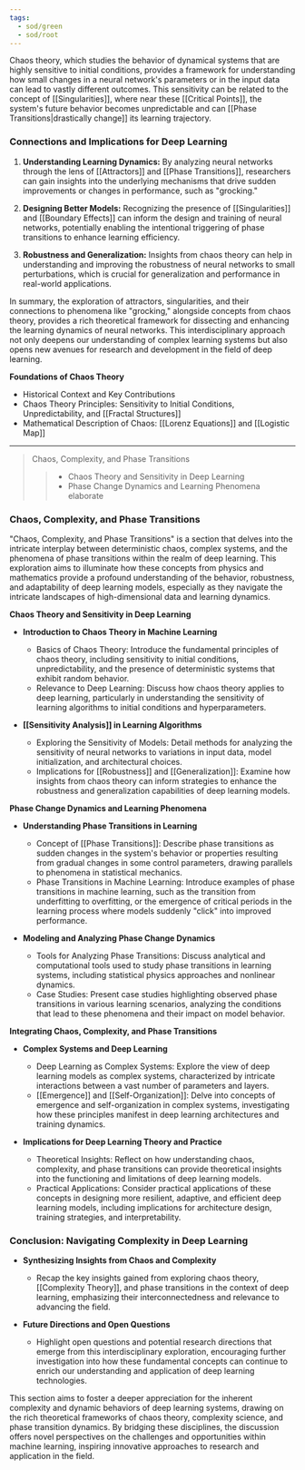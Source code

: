 ```yaml
---
tags:
  - sod/green
  - sod/root
---
```


Chaos theory, which studies the behavior of dynamical systems that are highly sensitive to initial conditions, provides a framework for understanding how small changes in a neural network's parameters or in the input data can lead to vastly different outcomes. This sensitivity can be related to the concept of [[Singularities]], where near these [[Critical Points]], the system's future behavior becomes unpredictable and can [[Phase Transitions|drastically change]] its learning trajectory.

### Connections and Implications for Deep Learning

1. **Understanding Learning Dynamics:** By analyzing neural networks through the lens of [[Attractors]] and [[Phase Transitions]], researchers can gain insights into the underlying mechanisms that drive sudden improvements or changes in performance, such as "grocking."
    
2. **Designing Better Models:** Recognizing the presence of [[Singularities]] and [[Boundary Effects]] can inform the design and training of neural networks, potentially enabling the intentional triggering of phase transitions to enhance learning efficiency.
    
3. **Robustness and Generalization:** Insights from chaos theory can help in understanding and improving the robustness of neural networks to small perturbations, which is crucial for generalization and performance in real-world applications.
    

In summary, the exploration of attractors, singularities, and their connections to phenomena like "grocking," alongside concepts from chaos theory, provides a rich theoretical framework for dissecting and enhancing the learning dynamics of neural networks. This interdisciplinary approach not only deepens our understanding of complex learning systems but also opens new avenues for research and development in the field of deep learning.

**Foundations of Chaos Theory**
  - Historical Context and Key Contributions
  - Chaos Theory Principles: Sensitivity to Initial Conditions, Unpredictability, and [[Fractal Structures]]
  - Mathematical Description of Chaos: [[Lorenz Equations]] and [[Logistic Map]]
---

> Chaos, Complexity, and Phase Transitions 
> > * Chaos Theory and Sensitivity in Deep Learning 
> > * Phase Change Dynamics and Learning Phenomena 
> elaborate

### Chaos, Complexity, and Phase Transitions

"Chaos, Complexity, and Phase Transitions" is a section that delves into the intricate interplay between deterministic chaos, complex systems, and the phenomena of phase transitions within the realm of deep learning. This exploration aims to illuminate how these concepts from physics and mathematics provide a profound understanding of the behavior, robustness, and adaptability of deep learning models, especially as they navigate the intricate landscapes of high-dimensional data and learning dynamics.

**Chaos Theory and Sensitivity in Deep Learning**

- **Introduction to Chaos Theory in Machine Learning**
  - Basics of Chaos Theory: Introduce the fundamental principles of chaos theory, including sensitivity to initial conditions, unpredictability, and the presence of deterministic systems that exhibit random behavior.
  - Relevance to Deep Learning: Discuss how chaos theory applies to deep learning, particularly in understanding the sensitivity of learning algorithms to initial conditions and hyperparameters.

- **[[Sensitivity Analysis]] in Learning Algorithms**
  - Exploring the Sensitivity of Models: Detail methods for analyzing the sensitivity of neural networks to variations in input data, model initialization, and architectural choices.
  - Implications for [[Robustness]] and [[Generalization]]: Examine how insights from chaos theory can inform strategies to enhance the robustness and generalization capabilities of deep learning models.

**Phase Change Dynamics and Learning Phenomena**

- **Understanding Phase Transitions in Learning**
  - Concept of [[Phase Transitions]]: Describe phase transitions as sudden changes in the system's behavior or properties resulting from gradual changes in some control parameters, drawing parallels to phenomena in statistical mechanics.
  - Phase Transitions in Machine Learning: Introduce examples of phase transitions in machine learning, such as the transition from underfitting to overfitting, or the emergence of critical periods in the learning process where models suddenly "click" into improved performance.

- **Modeling and Analyzing Phase Change Dynamics**
  - Tools for Analyzing Phase Transitions: Discuss analytical and computational tools used to study phase transitions in learning systems, including statistical physics approaches and nonlinear dynamics.
  - Case Studies: Present case studies highlighting observed phase transitions in various learning scenarios, analyzing the conditions that lead to these phenomena and their impact on model behavior.

**Integrating Chaos, Complexity, and Phase Transitions**

- **Complex Systems and Deep Learning**
  - Deep Learning as Complex Systems: Explore the view of deep learning models as complex systems, characterized by intricate interactions between a vast number of parameters and layers.
  - [[Emergence]] and [[Self-Organization]]: Delve into concepts of emergence and self-organization in complex systems, investigating how these principles manifest in deep learning architectures and training dynamics.

- **Implications for Deep Learning Theory and Practice**
  - Theoretical Insights: Reflect on how understanding chaos, complexity, and phase transitions can provide theoretical insights into the functioning and limitations of deep learning models.
  - Practical Applications: Consider practical applications of these concepts in designing more resilient, adaptive, and efficient deep learning models, including implications for architecture design, training strategies, and interpretability.

### Conclusion: Navigating Complexity in Deep Learning

- **Synthesizing Insights from Chaos and Complexity**
  - Recap the key insights gained from exploring chaos theory, [[Complexity Theory]], and phase transitions in the context of deep learning, emphasizing their interconnectedness and relevance to advancing the field.
  
- **Future Directions and Open Questions**
  - Highlight open questions and potential research directions that emerge from this interdisciplinary exploration, encouraging further investigation into how these fundamental concepts can continue to enrich our understanding and application of deep learning technologies.

This section aims to foster a deeper appreciation for the inherent complexity and dynamic behaviors of deep learning systems, drawing on the rich theoretical frameworks of chaos theory, complexity science, and phase transition dynamics. By bridging these disciplines, the discussion offers novel perspectives on the challenges and opportunities within machine learning, inspiring innovative approaches to research and application in the field.

